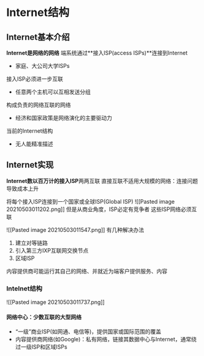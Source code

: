 # Internet结构
## Internet基本介绍
**Internet是网络的网络**
端系统通过**接入ISP(access ISPs)**连接到Internet
+ 家庭、大公司大学ISPs

接入ISP必须进一步互联
+ 任意两个主机可以互相发送分组

构成负责的网络互联的网络
+ 经济和国家政策是网络演化的主要驱动力

当前的Internet结构
+ 无人能精准描述

## Internet实现
**Internet数以百万计的接入ISP**两两互联
直接互联不适用大规模的网络：连接问题导致成本上升

将每个接入ISP连接到一个国家或全球ISP(Global ISP)
![[Pasted image 20210503011202.png]]
但是从商业角度，ISP必定有竞争者
这些ISP网络必须互联

![[Pasted image 20210503011547.png]]
有几种解决办法
1. 建立对等链路
2. 引入第三方IXP互联网交换节点
3. 区域ISP

内容提供商可能运行其自己的网络、并就近为端客户提供服务、内容

### Intelnet结构
![[Pasted image 20210503011737.png]]

#### 网络中心：少数互联的大型网络
+ “一级”商业ISP(如网通、电信等)，提供国家或国际范围的覆盖
+ 内容提供商网络(如Google)：私有网络，链接其数据中心与Internet，通常绕过一级ISP和区域ISPs










